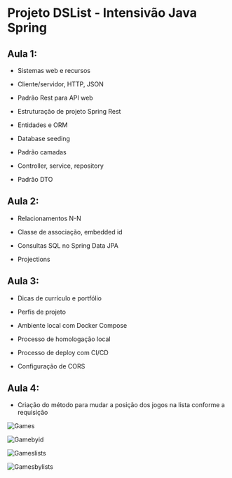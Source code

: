 # Projeto DSList - Intensivão Java Spring

## Aula 1:

* Sistemas web e recursos

* Cliente/servidor, HTTP, JSON

* Padrão Rest para API web

* Estruturação de projeto Spring Rest

* Entidades e ORM

* Database seeding

* Padrão camadas

* Controller, service, repository

* Padrão DTO

## Aula 2:

* Relacionamentos N-N

* Classe de associação, embedded id

* Consultas SQL no Spring Data JPA

* Projections

## Aula 3:

* Dicas de currículo e portfólio

* Perfis de projeto

* Ambiente local com Docker Compose

* Processo de homologação local

* Processo de deploy com CI/CD

* Configuração de CORS

## Aula 4:

* Criação do método para mudar a posição dos jogos na lista conforme a requisição
  
![Games](https://github.com/icaro-freitas/dslist-Spring-Boot/assets/77081076/a10fb93a-f0ed-410b-9303-006c8be03020)

![Gamebyid](https://github.com/icaro-freitas/dslist-Spring-Boot/assets/77081076/f080b71e-59cf-4dac-aca4-71e26d1cc6a9)

![Gameslists](https://github.com/icaro-freitas/dslist-Spring-Boot/assets/77081076/104a5a55-173a-44f9-8f7b-15d3d22c7126)

![Gamesbylists](https://github.com/icaro-freitas/dslist-Spring-Boot/assets/77081076/e7244d5c-f5c9-4794-99b3-3478d3841e67)

